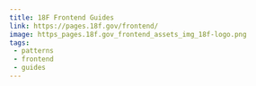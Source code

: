 ```yaml
---
title: 18F Frontend Guides
link: https://pages.18f.gov/frontend/
image: https_pages.18f.gov_frontend_assets_img_18f-logo.png
tags:
 - patterns
 - frontend
 - guides
---
```

